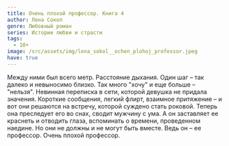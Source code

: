 ```yaml
---
title: Очень плохой профессор. Книга 4
author: Лена Сокол
genre: Любовный роман
series: Истории любви и страсти
tags:
  - 18+
image: /src/assets/img/lena_sokol__ochen_plohoj_professor.jpeg
have: true
---
```

Между ними был всего метр. Расстояние дыхания. Один шаг – так далеко и невыносимо близко. Так много "хочу" и еще больше – "нельзя". Невинная переписка в сети, которой девушка не придала значения. Короткие сообщения, легкий флирт, взаимное притяжение – и вот они решаются на встречу, которой суждено стать роковой. Теперь она преследует его во снах, сводит мужчину с ума. А он заставляет ее краснеть и отводить глаза, вспоминать о времени, проведенном наедине. Но они не должны и не могут быть вместе. Ведь он – ее профессор. Очень плохой профессор.
